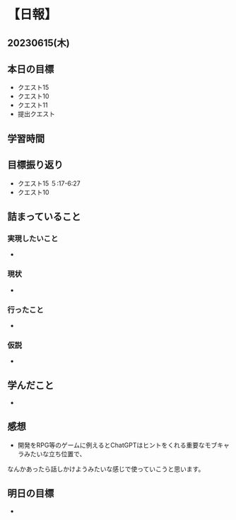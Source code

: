 # 【日報】
## 20230615(木)
## 本日の目標
- クエスト15
- クエスト10
- クエスト11
- 提出クエスト

## 学習時間

## 目標振り返り
- クエスト15 ５:17-6:27
- クエスト10 


## 詰まっていること
### 実現したいこと 
- 
### 現状
- 
### 行ったこと 
- 
### 仮説
- 

## 学んだこと
- 

## 感想
- 開発をRPG等のゲームに例えるとChatGPTはヒントをくれる重要なモブキャラみたいな立ち位置で、

なんかあったら話しかけようみたいな感じで使っていこうと思います。

## 明日の目標
- 


